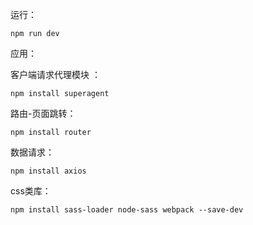 运行：

```
npm run dev
```

 应用：

客户端请求代理模块 ：

```
npm install superagent 
```

路由-页面跳转：

```
npm install router 
```

数据请求：

```
npm install axios
```

 

css类库：

```
npm install sass-loader node-sass webpack --save-dev
```

 

 